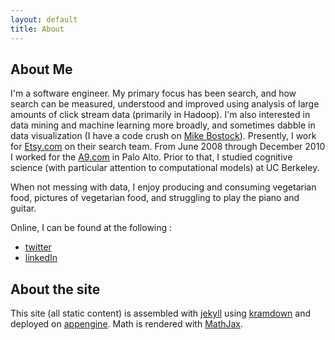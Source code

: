 ```yaml
---
layout: default
title: About
---
```


## About Me

I'm a software engineer. My primary focus has been search, and how search can be measured, understood and improved using analysis of large amounts of click stream data (primarily in Hadoop). I'm also interested in data mining and machine learning more broadly, and sometimes dabble in data visualization (I have a code crush on [Mike Bostock](http://github.com/mbostock)). Presently, I work for [Etsy.com](http://etsy.com) on their search team. From June 2008 through December 2010 I worked for the [A9.com](http://a9.com/) in Palo Alto. Prior to that, I studied cognitive science (with particular attention to computational models) at UC Berkeley.

When not messing with data, I enjoy producing and consuming vegetarian food, pictures of vegetarian food, and struggling to play the piano and guitar.

Online, I can be found at the following :  

*	[twitter](http://twitter.com/#!/abeppu) 
*	[linkedIn](http://www.linkedin.com/pub/aaron-beppu/13/778/a74)

## About the site

This site (all static content) is assembled with [jekyll](jekyllrb.com) using [kramdown](http://kramdown.rubyforge.org/) and deployed on [appengine](http://code.google.com/appengine/).  Math is rendered with [MathJax](http://www.mathjax.org/).